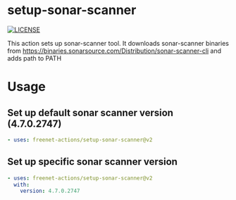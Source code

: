 # setup-sonar-scanner
[![LICENSE](https://img.shields.io/github/license/freenet-actions/setup-sonar-scanner)](https://github.com/freenet-actions/setup-sonar-scanner/blob/main/LICENSE)

This action sets up sonar-scanner tool. It downloads sonar-scanner binaries from https://binaries.sonarsource.com/Distribution/sonar-scanner-cli and adds path to PATH

   
# Usage
## Set up default sonar scanner version (4.7.0.2747)
```yaml
- uses: freenet-actions/setup-sonar-scanner@v2
```
## Set up specific sonar scanner version
```yaml
- uses: freenet-actions/setup-sonar-scanner@v2
  with:
    version: 4.7.0.2747
```
